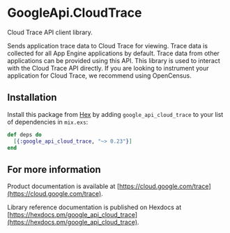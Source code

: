 # GoogleApi.CloudTrace

Cloud Trace API client library.

Sends application trace data to Cloud Trace for viewing. Trace data is collected for all App Engine applications by default. Trace data from other applications can be provided using this API. This library is used to interact with the Cloud Trace API directly. If you are looking to instrument your application for Cloud Trace, we recommend using OpenCensus. 

## Installation

Install this package from [Hex](https://hex.pm) by adding
`google_api_cloud_trace` to your list of dependencies in `mix.exs`:

```elixir
def deps do
  [{:google_api_cloud_trace, "~> 0.23"}]
end
```

## For more information

Product documentation is available at [https://cloud.google.com/trace](https://cloud.google.com/trace).

Library reference documentation is published on Hexdocs at
[https://hexdocs.pm/google_api_cloud_trace](https://hexdocs.pm/google_api_cloud_trace).

